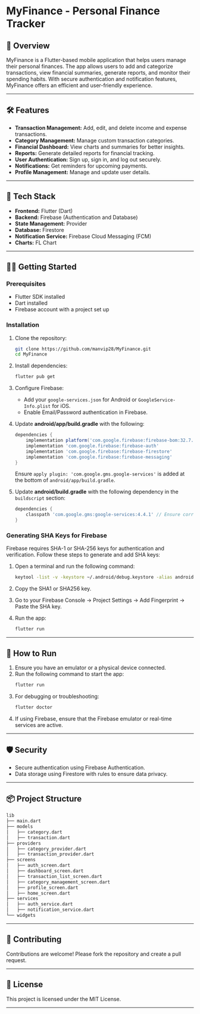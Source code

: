 # MyFinance - Personal Finance Tracker

## 📌 **Overview**
MyFinance is a Flutter-based mobile application that helps users manage their personal finances. The app allows users to add and categorize transactions, view financial summaries, generate reports, and monitor their spending habits. With secure authentication and notification features, MyFinance offers an efficient and user-friendly experience.

---

## 🛠 **Features**
- **Transaction Management:** Add, edit, and delete income and expense transactions.
- **Category Management:** Manage custom transaction categories.
- **Financial Dashboard:** View charts and summaries for better insights.
- **Reports:** Generate detailed reports for financial tracking.
- **User Authentication:** Sign up, sign in, and log out securely.
- **Notifications:** Get reminders for upcoming payments.
- **Profile Management:** Manage and update user details.

---

## 🚀 **Tech Stack**
- **Frontend:** Flutter (Dart)
- **Backend:** Firebase (Authentication and Database)
- **State Management:** Provider
- **Database:** Firestore
- **Notification Service:** Firebase Cloud Messaging (FCM)
- **Charts:** FL Chart

---

## 🧑‍💻 **Getting Started**

### Prerequisites
- Flutter SDK installed
- Dart installed
- Firebase account with a project set up

### Installation
1. Clone the repository:
    ```bash
    git clone https://github.com/manvip28/MyFinance.git
    cd MyFinance
    ```

2. Install dependencies:
    ```bash
    flutter pub get
    ```

3. Configure Firebase:
    - Add your `google-services.json` for Android or `GoogleService-Info.plist` for iOS.
    - Enable Email/Password authentication in Firebase.

4. Update **android/app/build.gradle** with the following:
    ```gradle
    dependencies {
        implementation platform('com.google.firebase:firebase-bom:32.7.0')
        implementation 'com.google.firebase:firebase-auth'
        implementation 'com.google.firebase:firebase-firestore'
        implementation 'com.google.firebase:firebase-messaging'
    }
    ```
    Ensure `apply plugin: 'com.google.gms.google-services'` is added at the bottom of `android/app/build.gradle`.

5. Update **android/build.gradle** with the following dependency in the `buildscript` section:
    ```gradle
    dependencies {
        classpath 'com.google.gms:google-services:4.4.1' // Ensure correct placement
    }
    ```

### Generating SHA Keys for Firebase
Firebase requires SHA-1 or SHA-256 keys for authentication and verification. Follow these steps to generate and add SHA keys:
1. Open a terminal and run the following command:
    ```bash
    keytool -list -v -keystore ~/.android/debug.keystore -alias androiddebugkey -storepass android -keypass android
    ```
2. Copy the SHA1 or SHA256 key.
3. Go to your Firebase Console → Project Settings → Add Fingerprint → Paste the SHA key.

6. Run the app:
    ```bash
    flutter run
    ```

---

## 🏃 **How to Run**
1. Ensure you have an emulator or a physical device connected.
2. Run the following command to start the app:
    ```bash
    flutter run
    ```
3. For debugging or troubleshooting:
    ```bash
    flutter doctor
    ```
4. If using Firebase, ensure that the Firebase emulator or real-time services are active.

---

## 🛡 **Security**
- Secure authentication using Firebase Authentication.
- Data storage using Firestore with rules to ensure data privacy.

---

## 📦 **Project Structure**
```bash
lib
├── main.dart
├── models
│   ├── category.dart
│   ├── transaction.dart
├── providers
│   ├── category_provider.dart
│   ├── transaction_provider.dart
├── screens
│   ├── auth_screen.dart
│   ├── dashboard_screen.dart
│   ├── transaction_list_screen.dart
│   ├── category_management_screen.dart
│   ├── profile_screen.dart
│   ├── home_screen.dart
├── services
│   ├── auth_service.dart
│   ├── notification_service.dart
└── widgets
```

---

## 🤝 **Contributing**
Contributions are welcome! Please fork the repository and create a pull request.

---

## 📝 **License**
This project is licensed under the MIT License.

---


